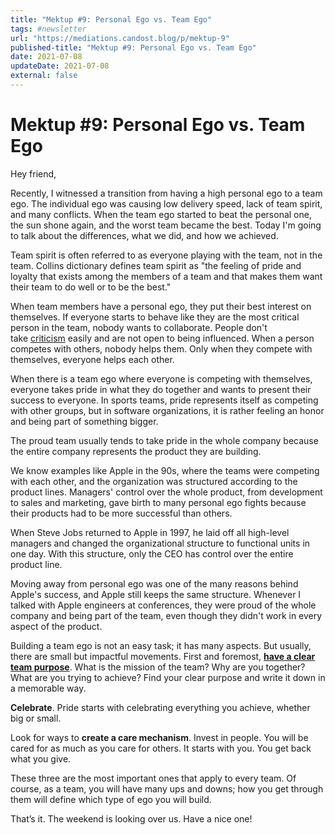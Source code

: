 ```yaml
---
title: "Mektup #9: Personal Ego vs. Team Ego"
tags: #newsletter
url: "https://mediations.candost.blog/p/mektup-9"
published-title: "Mektup #9: Personal Ego vs. Team Ego"
date: 2021-07-08
updateDate: 2021-07-08
external: false
---
```


# Mektup #9: Personal Ego vs. Team Ego

Hey friend,

Recently, I witnessed a transition from having a high personal ego to a team ego. The individual ego was causing low delivery speed, lack of team spirit, and many conflicts. When the team ego started to beat the personal one, the sun shone again, and the worst team became the best. Today I'm going to talk about the differences, what we did, and how we achieved.

Team spirit is often referred to as everyone playing with the team, not in the team. Collins dictionary defines team spirit as "the feeling of pride and loyalty that exists among the members of a team and that makes them want their team to do well or to be the best."

When team members have a personal ego, they put their best interest on themselves. If everyone starts to behave like they are the most critical person in the team, nobody wants to collaborate. People don't take [criticism](https://candost.substack.com/p/importance-of-the-feedback) easily and are not open to being influenced. When a person competes with others, nobody helps them. Only when they compete with themselves, everyone helps each other.

When there is a team ego where everyone is competing with themselves, everyone takes pride in what they do together and wants to present their success to everyone. In sports teams, pride represents itself as competing with other groups, but in software organizations, it is rather feeling an honor and being part of something bigger.

The proud team usually tends to take pride in the whole company because the entire company represents the product they are building.

We know examples like Apple in the 90s, where the teams were competing with each other, and the organization was structured according to the product lines. Managers' control over the whole product, from development to sales and marketing, gave birth to many personal ego fights because their products had to be more successful than others.

When Steve Jobs returned to Apple in 1997, he laid off all high-level managers and changed the organizational structure to functional units in one day. With this structure, only the CEO has control over the entire product line.

Moving away from personal ego was one of the many reasons behind Apple's success, and Apple still keeps the same structure. Whenever I talked with Apple engineers at conferences, they were proud of the whole company and being part of the team, even though they didn't work in every aspect of the product.

Building a team ego is not an easy task; it has many aspects. But usually, there are small but impactful movements. First and foremost, **[have a clear team purpose](https://candost.substack.com/p/have-the-first-win-to-build-team-spirit)**. What is the mission of the team? Why are you together? What are you trying to achieve? Find your clear purpose and write it down in a memorable way.

**Celebrate**. Pride starts with celebrating everything you achieve, whether big or small.

Look for ways to **create a care mechanism**. Invest in people. You will be cared for as much as you care for others. It starts with you. You get back what you give.

These three are the most important ones that apply to every team. Of course, as a team, you will have many ups and downs; how you get through them will define which type of ego you will build.

That’s it. The weekend is looking over us. Have a nice one!